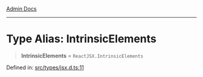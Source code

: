 [Admin Docs](/)

---

# Type Alias: IntrinsicElements

> **IntrinsicElements** = `ReactJSX.IntrinsicElements`

Defined in: [src/types/jsx.d.ts:11](https://github.com/PalisadoesFoundation/talawa-admin/blob/main/src/types/jsx.d.ts#L11)

